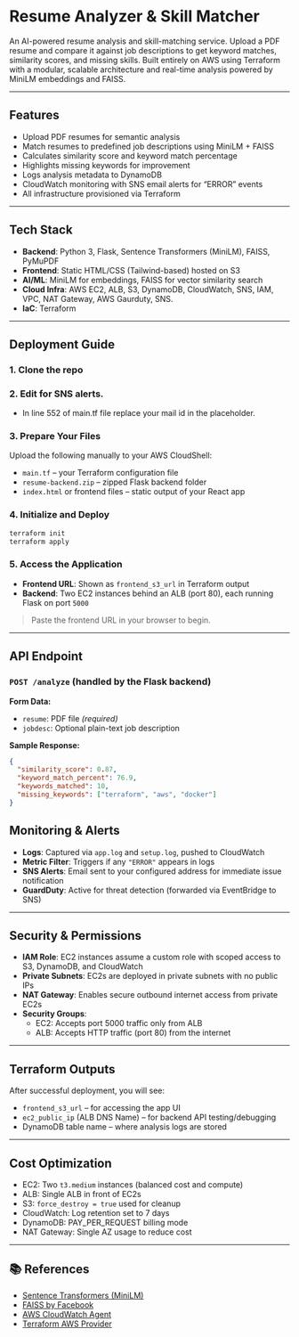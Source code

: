 # Resume Analyzer & Skill Matcher

An AI-powered resume analysis and skill-matching service. Upload a PDF resume and compare it against job descriptions to get keyword matches, similarity scores, and missing skills. Built entirely on AWS using Terraform with a modular, scalable architecture and real-time analysis powered by MiniLM embeddings and FAISS.

---

## Features

- Upload PDF resumes for semantic analysis
- Match resumes to predefined job descriptions using MiniLM + FAISS
- Calculates similarity score and keyword match percentage
- Highlights missing keywords for improvement
- Logs analysis metadata to DynamoDB
- CloudWatch monitoring with SNS email alerts for “ERROR” events
- All infrastructure provisioned via Terraform

---
## Tech Stack

- **Backend**: Python 3, Flask, Sentence Transformers (MiniLM), FAISS, PyMuPDF
- **Frontend**: Static HTML/CSS (Tailwind-based) hosted on S3
- **AI/ML**: MiniLM for embeddings, FAISS for vector similarity search
- **Cloud Infra**: AWS EC2, ALB, S3, DynamoDB, CloudWatch, SNS, IAM, VPC, NAT Gateway, AWS Gaurduty, SNS.
- **IaC**: Terraform
---

## Deployment Guide

### 1. **Clone the repo**
### 2. Edit for SNS alerts.
- In line 552 of main.tf file replace your mail id in the placeholder.
### 3. Prepare Your Files
Upload the following manually to your AWS CloudShell:
- `main.tf` – your Terraform configuration file
- `resume-backend.zip` – zipped Flask backend folder
- `index.html` or frontend files – static output of your React app

### 4. Initialize and Deploy
```bash
terraform init
terraform apply
```
### 5. Access the Application

- **Frontend URL**: Shown as `frontend_s3_url` in Terraform output  
- **Backend**: Two EC2 instances behind an ALB (port 80), each running Flask on port `5000`

> Paste the frontend URL in your browser to begin.

---

## API Endpoint

### `POST /analyze` (handled by the Flask backend)

**Form Data:**
- `resume`: PDF file *(required)*
- `jobdesc`: Optional plain-text job description

**Sample Response:**
```json
{
  "similarity_score": 0.87,
  "keyword_match_percent": 76.9,
  "keywords_matched": 10,
  "missing_keywords": ["terraform", "aws", "docker"]
}
```
## Monitoring & Alerts

- **Logs**: Captured via `app.log` and `setup.log`, pushed to CloudWatch
- **Metric Filter**: Triggers if any `"ERROR"` appears in logs
- **SNS Alerts**: Email sent to your configured address for immediate issue notification
- **GuardDuty**: Active for threat detection (forwarded via EventBridge to SNS)

---

## Security & Permissions

- **IAM Role**: EC2 instances assume a custom role with scoped access to S3, DynamoDB, and CloudWatch
- **Private Subnets**: EC2s are deployed in private subnets with no public IPs
- **NAT Gateway**: Enables secure outbound internet access from private EC2s
- **Security Groups**:
  - EC2: Accepts port 5000 traffic only from ALB
  - ALB: Accepts HTTP traffic (port 80) from the internet

---

## Terraform Outputs

After successful deployment, you will see:

- `frontend_s3_url` – for accessing the app UI  
- `ec2_public_ip` (ALB DNS Name) – for backend API testing/debugging  
- DynamoDB table name – where analysis logs are stored

---

## Cost Optimization

- EC2: Two `t3.medium` instances (balanced cost and compute)
- ALB: Single ALB in front of EC2s
- S3: `force_destroy = true` used for cleanup
- CloudWatch: Log retention set to 7 days
- DynamoDB: PAY_PER_REQUEST billing mode
- NAT Gateway: Single AZ usage to reduce cost

---

## 📚 References

- [Sentence Transformers (MiniLM)](https://www.sbert.net/)
- [FAISS by Facebook](https://github.com/facebookresearch/faiss)
- [AWS CloudWatch Agent](https://docs.aws.amazon.com/AmazonCloudWatch/latest/monitoring/Install-CloudWatch-Agent.html)
- [Terraform AWS Provider](https://registry.terraform.io/providers/hashicorp/aws/latest/docs)
